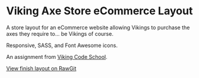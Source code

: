 # Viking Axe Store eCommerce Layout

A store layout for an eCommerce website allowing Vikings to purchase the axes they require to... be Vikings of course.

Responsive, SASS, and Font Awesome icons.

An assignment from [Viking Code School][vikingcodeschool].

[View finish layout on RawGit][view]

[view]: https://cdn.rawgit.com/BideoWego/viking-ecommerce-layout/master/index.html

[vikingcodeschool]: http://vikingcodeschool.com